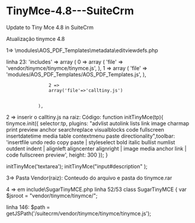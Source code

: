 # TinyMce-4.8---SuiteCrm
Update to Tiny Mce 4.8 in SuiteCrm


Atualização tinymce 4.8

1=> \modules\AOS_PDF_Templates\metadata\editviewdefs.php

linha 23:
'includes' =>
                array (
                    0 =>
                    array (
                        'file' => 'vendor/tinymce/tinymce/tinymce.js',
                    ),
                    1 =>
                    array (
                        'file' => 'modules/AOS_PDF_Templates/AOS_PDF_Templates.js',
                    ),
					
					2 =>
					array('file'=>'calltiny.js')
					
					
                ),

2 => inserir o calltiny.js na raiz:
Código:
function initTinyMce(tp){
	tinymce.init({ selector:tp, plugins: "advlist autolink lists link image charmap print preview anchor searchreplace visualblocks code fullscreen insertdatetime media table contextmenu paste directionality",toolbar: 'insertfile undo redo copy paste | styleselect bold italic bullist numlist outdent indent | alignleft aligncenter alignright | image  media anchor link | code fullscreen preview',
	height: 300 });
}

initTinyMce('textarea');
initTinyMce("input#description" );


3=> Pasta Vendor(raiz):
Conteudo do arquivo e pasta do tinymce.rar

4 => em include\SugarTinyMCE.php
linha 52/53
class SugarTinyMCE {
	var $jsroot = "vendor/tinymce/tinymce/";

linha 146:
		$path = getJSPath('/suitecrm/vendor/tinymce/tinymce/tinymce.js');
